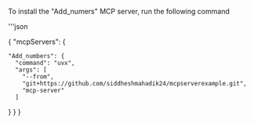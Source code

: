 To install the "Add_numers" MCP server, run the following command 

'''json


{
  "mcpServers": {
    
    "Add_numbers": {
      "command": "uvx",
      "args": [
        "--from",
        "git+https://github.com/siddheshmahadik24/mcpserverexample.git",
        "mcp-server"
      ]
   }
  }
}